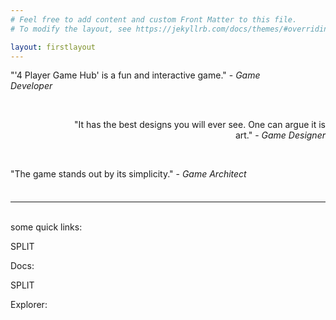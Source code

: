 ```yaml
---
# Feel free to add content and custom Front Matter to this file.
# To modify the layout, see https://jekyllrb.com/docs/themes/#overriding-theme-defaults

layout: firstlayout
---
```


<p style="text-align: left;width: 80%">
	"'4 Player Game Hub' is a fun and interactive game." - <span style="font-style: italic">Game Developer</span>
</p>
<br>
<p style="text-align: right;width: 80%; padding-left: 20%">
	"It has the best designs you will ever see. One can argue it is art." - <span style="font-style: italic">Game Designer</span>
</p>
<br>
<p style="text-align: left;width: 80%;margin-bottom: 36px">
	"The game stands out by its simplicity." - <span style="font-style: italic">Game Architect</span>
</p>

---
<br>
some quick links:

SPLIT

Docs:

SPLIT

Explorer: